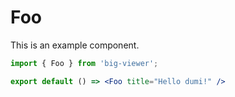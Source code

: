# Foo

This is an example component.

```jsx
import { Foo } from 'big-viewer';

export default () => <Foo title="Hello dumi!" />
```
